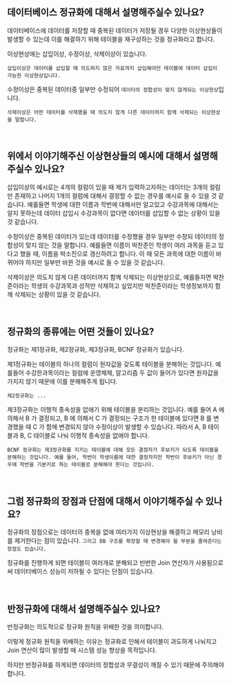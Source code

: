 ## 데이터베이스 정규화에 대해서 설명해주실수 있나요?

데이터베이스에 데이터를 저장할 때 중복된 데이터가 저장될 경우 다양한 이상현상들이 발생할 수 있는데 이를 해결하기 위해 테이블을 재구성하는 것을 정규화라고 합니다.

이상현상에는 삽입이상, 수정이상, 삭제이상이 있습니다.

`삽입이상은 데이터를 삽입할 때 의도하지 않은 자료까지 삽입해야만 테이블에 데이터 삽입이 가능한 이상현상입니다.`

수정이상은 중복된 데이터중 일부만 수정되어 `데이터의 정합성이 맞지 않게되는 이상현상`입니다.

`삭제이상은 어떤 데이터를 삭제했을 때 의도치 않게 다른 데이터까지 함께 삭제되는 이상현상을 말합니다.`

<br>

## 위에서 이야기해주신 이상현상들의 예시에 대해서 설명해주실수 있나요?

삽입이상의 예시로는 4개의 컬럼이 있을 때 제가 입력하고자하는 데이터는 3개의 컬럼만 존재하고 나머지 1개의 컬럼에 대해서 결정할 수 없는 경우를 예시로 들 수 있을 것 같습니다. 예를들면 학생에 대한 이름과 학번에 대해서만 알고있고 수강과목에 대해서는 알지 못하는데 데이터 삽입시 수강과목이 없다면 데이터를 삽입할 수 없는 상황이 있을 것 같습니다.

수정이상은 중복된 데이터가 있는데 데이터를 수정했을 경우 일부만 수정되 데이터의 정합성이 맞지 않는 것을 말합니다. 예를들면 이름이 박찬준인 학생이 여러 과목을 듣고 있다고 했을 때, 이름을 박소진으로 갱신하려고 합니다. 이 때 모든 과목에 대한 이름이 바뀌어야 하지만 일부만 바뀐 것을 예시로 들 수 있을 것 같습니다.

삭제이상은 의도치 않게 다른 데이터까지 함께 삭제되는 이상현상으로, 예를들자면 박찬준이라는 학생의 수강과목과 성적만 삭제하고 싶었지만 박찬준이라는 학생정보까지 함께 삭제되는 상황이 있을 것 같습니다.

<br>

## 정규화의 종류에는 어떤 것들이 있나요?

정규화는 제1정규화, 제2정규화, 제3정규화, BCNF 정규화가 있습니다.

제1정규화는 테이블의 하나의 컬럼이 원자값을 갖도록 테이블을 분해하는 것입니다. 예를들어 수강한과목이라는 컬럼에 운영체제, 알고리즘 두 값이 들어가 있다면 원자값을 가지지 않기 때문에 이를 분해해주게 됩니다.

`제2정규화는 ...`

제3정규화는 이행적 종속성을 없애기 위해 테이블을 분리하는 것입니다. 예를 들어 A 에 의해서 B 가 결정되고, B 에 의해서 C 가 결정되는 구조가 한 테이블에 있다면 B 를 변경했을 때 C 가 함께 변경되지 않아 수정이상이 발생할 수 있습니다. 따라서 A, B 테이블과 B, C 테이블로 나눠 이행적 종속성을 없애야 합니다.

`BCNF 정규화는 제3정규화를 지키는 테이블에 대해 모든 결정자가 후보키가 되도록 테이블을 분해하는 것입니다. 예를 들어, 학번이 학생이름에 대한 결정자지만 학번이 후보키가 아닌 경우에 학번을 기본키로 하는 테이블로 분해해야 한다는 것입니다.`

<br>

## 그럼 정규화의 장점과 단점에 대해서 이야기해주실 수 있나요?

정규화의 장점으로는 데이터의 중복을 없애 여러가지 이상현상을 해결하고 메모리 낭비를 제거한다는 점이 있습니다. `그리고 DB 구조를 확장할 때 변경해야 될 부분을 줄여준다는 장점도 있습니다.`

정규화를 진행하게 되면 테이블이 여러개로 분해되고 빈번한 Join 연산자가 사용됨으로써 데이터베이스 성능이 저하될 수 있다는 단점이 있습니다.

<br>

## 반정규화에 대해서 설명해주실수 있나요?

반정규화는 의도적으로 정규화 원칙을 위배한 것을 의미합니다.

이렇게 정규화 원칙을 위배하는 이유는 정규화로 인해서 테이블이 과도하게 나눠지고 Join 연산이 많이 발생할 때 시스템 성능 향상을 목적입니다.

하지만 반정규화를 하게되면 데이터의 정합성과 무결성이 깨질 수 있기 때문에 주의해야 합니다.